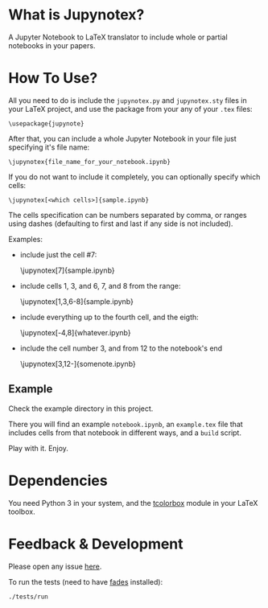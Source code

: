 # What is Jupynotex?

A Jupyter Notebook to LaTeX translator to include whole or partial notebooks in your papers.

# How To Use?

All you need to do is include the `jupynotex.py` and `jupynotex.sty` files in your LaTeX project, and use the package from your any of your `.tex` files:

    \usepackage{jupynote}

After that, you can include a whole Jupyter Notebook in your file just specifying it's file name:

    \jupynotex{file_name_for_your_notebook.ipynb}

If you do not want to include it completely, you can optionally specify which cells:

    \jupynotex[<which cells>]{sample.ipynb}

The cells specification can be numbers separated by comma, or ranges using dashes (defaulting to first and last if any side is not included).

Examples:

- include just the cell #7:

    \jupynotex[7]{sample.ipynb}

- include cells 1, 3, and 6, 7, and 8 from the range:

    \jupynotex[1,3,6-8]{sample.ipynb}
    
- include everything up to the fourth cell, and the eigth:

    \jupynotex[-4,8]{whatever.ipynb}

- include the cell number 3, and from 12 to the notebook's end

    \jupynotex[3,12-]{somenote.ipynb}


## Example

Check the example directory in this project.

There you will find an example `notebook.ipynb`, an `example.tex` file that includes cells from that notebook in different ways, and a `build` script.

Play with it. Enjoy.


# Dependencies

You need Python 3 in your system, and the [tcolorbox](https://ctan.org/pkg/tcolorbox) module in your LaTeX toolbox.


# Feedback & Development

Please open any issue [here](https://github.com/facundobatista/jupynotex/issues/new).

To run the tests (need to have [fades](https://github.com/pyar/fades) installed):
    
    ./tests/run
